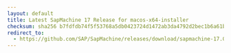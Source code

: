 ```yaml
---
layout: default
title: Latest SapMachine 17 Release for macos-x64-installer
checksum: sha256 b7fdfdb74f5f53768a5db0423724d1472ab3da4792d2bec1b6a61baab8baa7b4
redirect_to:
  - https://github.com/SAP/SapMachine/releases/download/sapmachine-17.0.14/sapmachine-jdk-17.0.14_macos-x64_bin.dmg
---
```

